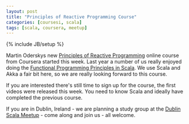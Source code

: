 ```yaml
---
layout: post
title: "Principles of Reactive Programming Course"
categories: [coursesi, scala]
tags: [scala, coursera, meetup]
---
```

{% include JB/setup %}

Martin Oderskys new [Principles of Reactive Programming](https://www.coursera.org/course/reactive) 
online course from Coursera started this week.  Last year a number of us really enjoyed doing the 
[Functional Programming Principles in Scala](https://www.coursera.org/course/progfun). 
We use Scala and Akka a fair bit here, so we are really looking forward to this course.


If you are interested there's still time to sign up for the course, the first videos were released this week. You need to know Scala and ideally have completed the previous course.  

If you are in Dublin, Ireland - we are planning a study group at the [Dublin Scala Meetup](http://www.meetup.com/Dublin-Scala-users-group/events/142429672/) - come along and join us - all welcome. 

<!--more-->
